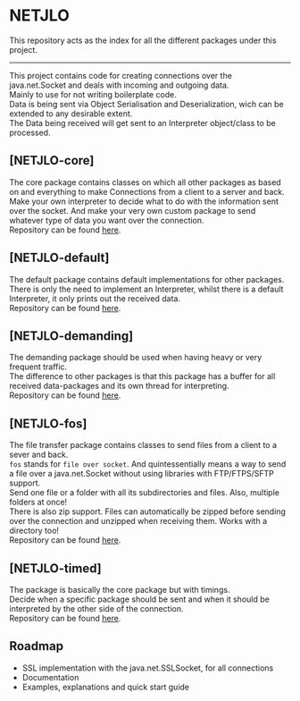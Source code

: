 # NETJLO
This repository acts as the index for all the different packages under this project.   

---

This project contains code for creating connections over the java.net.Socket and deals with incoming and outgoing data.  
Mainly to use for not writing boilerplate code.  
Data is being sent via Object Serialisation and Deserialization, wich can be extended to any desirable extent.  
The Data being received will get sent to an Interpreter object/class to be processed.

## [NETJLO-core]
The core package contains classes on which all other packages as based on and everything to make Connections from a client to a server and back.  
Make your own interpreter to decide what to do with the information sent over the socket. And make your very own custom package to send whatever type of data you want over the connection.  
Repository can be found [here](https://github.com/Medox36/NETJLO-core).

## [NETJLO-default]
The default package contains default implementations for other packages.  
There is only the need to implement an Interpreter, whilst there is a default Interpreter, it only prints out the received data.  
Repository can be found [here](https://github.com/Medox36/NETJLO-default).

## [NETJLO-demanding]
The demanding package should be used when having heavy or very frequent traffic.  
The difference to other packages is that this package has a buffer for all received data-packages and its own thread for interpreting.  
Repository can be found [here](https://github.com/Medox36/NETJLO-demanding).

## [NETJLO-fos]
The file transfer package contains classes to send files from a client to a sever and back.  
```fos``` stands for ```file over socket```. And quintessentially means a way to send a file over a java.net.Socket without using libraries with FTP/FTPS/SFTP support.  
Send one file or a folder with all its subdirectories and files. Also, multiple folders at once!  
There is also zip support. Files can automatically be zipped before sending over the connection and unzipped when receiving them. Works with a directory too!  
Repository can be found [here](https://github.com/Medox36/NETJLO-fos).

## [NETJLO-timed]
The package is basically the core package but with timings.  
Decide when a specific package should be sent and when it should be interpreted by the other side of the connection.  
Repository can be found [here](https://github.com/Medox36/NETJLO-timed).

## Roadmap
- SSL implementation with the java.net.SSLSocket, for all connections
- Documentation
- Examples, explanations and quick start guide
